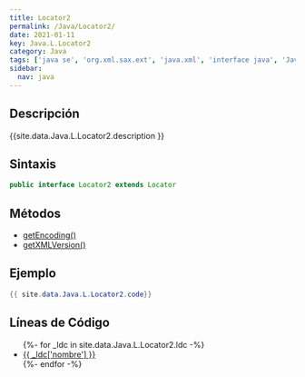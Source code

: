 ```yaml
---
title: Locator2
permalink: /Java/Locator2/
date: 2021-01-11
key: Java.L.Locator2
category: Java
tags: ['java se', 'org.xml.sax.ext', 'java.xml', 'interface java', 'Java 1.5', 'SAX 2.0 (extensions Java 1.1 alpha)']
sidebar: 
  nav: java
---
```


## Descripción
{{site.data.Java.L.Locator2.description }}

## Sintaxis
~~~java
public interface Locator2 extends Locator
~~~

## Métodos
* [getEncoding()](/Java/Locator2/getEncoding)
* [getXMLVersion()](/Java/Locator2/getXMLVersion)

## Ejemplo
~~~java
{{ site.data.Java.L.Locator2.code}}
~~~

## Líneas de Código
<ul>
{%- for _ldc in site.data.Java.L.Locator2.ldc -%}
   <li>
       <a href="{{_ldc['url'] }}">{{ _ldc['nombre'] }}</a>
   </li>
{%- endfor -%}
</ul>
